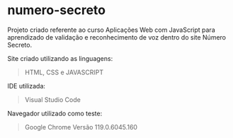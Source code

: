 # numero-secreto
Projeto criado referente ao curso Aplicações Web com JavaScript para aprendizado de validação e reconhecimento de voz dentro do site Número Secreto. 

Site criado utilizando as linguagens:
> HTML, CSS e JAVASCRIPT

IDE utilizada:
> Visual Studio Code

Navegador utilizado como teste:
> Google Chrome Versão 119.0.6045.160
